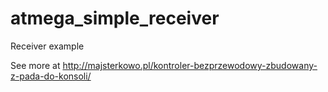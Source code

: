 # atmega_simple_receiver
Receiver example

See more at http://majsterkowo.pl/kontroler-bezprzewodowy-zbudowany-z-pada-do-konsoli/
